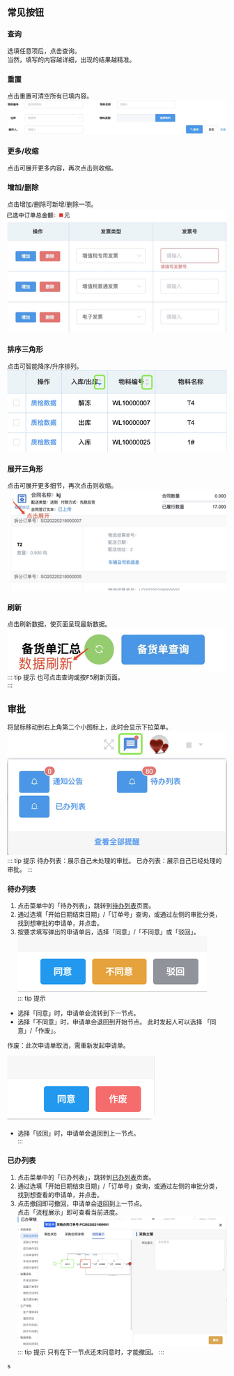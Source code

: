 ## 常见按钮
### 查询
选填任意项后，点击<kbd>查询</kbd>。  
当然，填写的内容越详细，出现的结果越精准。  
### 重置
点击<kbd>重置</kbd>可清空所有已填内容。  
![图片](/images/basics/reset.jpg)  
### 更多/收缩
点击可展开更多内容，再次点击则收缩。  
### 增加/删除
点击<kbd>增加</kbd>\/<kbd>删除</kbd>可新增/删除一项。  
![图片](/images/basics/add.jpg)  
### 排序三角形
点击可智能降序/升序排列。  
![图片](/images/basics/triangle2.jpg)  
### 展开三角形
点击可展开更多细节，再次点击则收缩。  
![图片](/images/basics/triangle.jpg)  
### 刷新
点击刷新数据，使页面呈现最新数据。
![图片](/images/basics/refresh.jpg)  
::: tip 提示
也可点击<kbd>查询</kbd>或按<kbd>F5</kbd>刷新页面。  
:::
## 审批
将鼠标移动到右上角第二个小图标上，此时会显示下拉菜单。  
![图片](/images/process/splc.jpg) 
::: tip 提示
待办列表：展示自己未处理的审批。
已办列表：展示自己已经处理的审批。
:::
### 待办列表 
1. 点击菜单中的「待办列表」，跳转到<u>待办列表</u>页面。  
2. 通过选填「开始日期结束日期」/「订单号」查询，或通过左侧的审批分类，找到想审批的申请单，并点击。  
3. 按要求填写弹出的申请单后，选择「同意」/「不同意」或「驳回」。  
![图片](/images/basics/undisposed.png)  
::: tip 提示
+ 选择「同意」时，申请单会流转到下一节点。  
+ 选择「不同意」时，申请单会退回到开始节点。
此时发起人可以选择 「同意」/「作废」。

作废：此次申请单取消，需重新发起申请单。

![图片](/images/basics/undisposed1.png)
+ 选择「驳回」时，申请单会退回到上一节点。  
:::
### 已办列表
1. 点击菜单中的「已办列表」，跳转到<u>已办列表</u>页面。  
2. 通过选填「开始日期结束日期」/「订单号」查询，或通过左侧的审批分类，找到想查看的申请单，并点击。  
3. 点击<kbd>撤回</kbd>即可撤回，申请单会退回到上一节点。  
点击「流程展示」即可查看当前进度。  
![图片](/images/process/splc2.jpg) 
::: tip 提示
只有在下一节点还未同意时，才能撤回。
:::
<!-- ### 审批进度
点击“审批状态”栏下的「审核中」或「审核通过」可以查看审批进度。
![图片](/images/sales/out2.png) -->
s